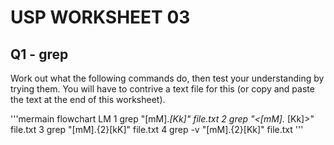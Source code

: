 # USP WORKSHEET 03


## Q1 - grep
Work out what the following commands do, then test your understanding by
trying them. You will have to contrive a text file for this (or copy and paste the
text at the end of this worksheet).

'''mermain
flowchart LM 
1 grep "[mM].*[Kk]" file.txt
2 grep "\<[mM].* [Kk]\>" file.txt
3 grep "[mM].\{2\}[kK]" file.txt
4 grep -v "[mM].\{2\}[Kk]" file.txt
'''

